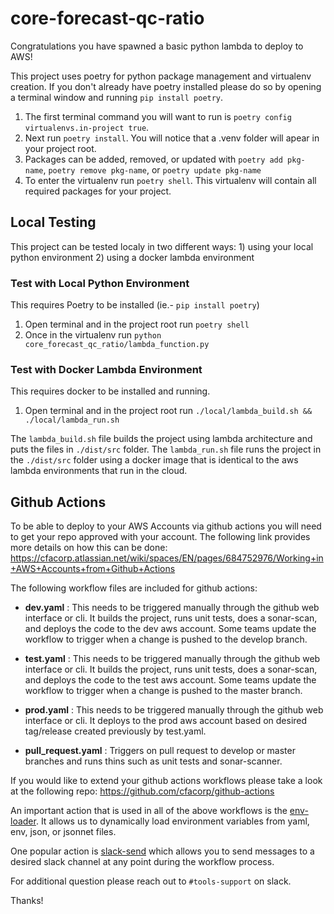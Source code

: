 # core-forecast-qc-ratio

Congratulations you have spawned a basic python lambda to deploy to AWS!

This project uses poetry for python package management and virtualenv creation. If you don't already have poetry installed please do so by opening a terminal window and running `pip install poetry`.

1. The first terminal command you will want to run is `poetry config virtualenvs.in-project true`. 
2. Next run `poetry install`. You will notice that a .venv folder will apear in your project root.
3. Packages can be added, removed, or updated with `poetry add pkg-name`, `poetry remove pkg-name`, or `poetry update pkg-name`
4. To enter the virtualenv run `poetry shell`. This virtualenv will contain all required packages for your project.

## Local Testing

This project can be tested localy in two different ways: 1) using your local python environment 2) using a docker lambda environment

### Test with Local Python Environment

This requires Poetry to be installed (ie.- `pip install poetry`)

1. Open terminal and in the project root run `poetry shell`
2. Once in the virtualenv run `python core_forecast_qc_ratio/lambda_function.py`
   
### Test with Docker Lambda Environment

This requires docker to be installed and running.

1. Open terminal and in the project root run `./local/lambda_build.sh && ./local/lambda_run.sh`

The `lambda_build.sh` file builds the project using lambda architecture and puts the files in `./dist/src` folder.
The `lambda_run.sh` file runs the project in the `./dist/src` folder using a docker image that is identical to the aws lambda environments that run in the cloud.



## Github Actions

To be able to deploy to your AWS Accounts via github actions you will need to get your repo approved with your account. The following link provides more details on how this can be done: https://cfacorp.atlassian.net/wiki/spaces/EN/pages/684752976/Working+in+AWS+Accounts+from+Github+Actions 

The following workflow files are included for github actions:

- **dev.yaml** : This needs to be triggered manually through the github web interface or cli.  It builds the project, runs unit tests, does a sonar-scan, and deploys the code to the dev aws account. Some teams update the workflow to trigger when a change is pushed to the develop branch.
  
- **test.yaml** : This needs to be triggered manually through the github web interface or cli.  It builds the project, runs unit tests, does a sonar-scan, and deploys the code to the test aws account. Some teams update the workflow to trigger when a change is pushed to the master branch.
  
- **prod.yaml** : This needs to be triggered manually through the github web interface or cli. It deploys to the prod aws account based on desired tag/release created previously by test.yaml.
  
- **pull_request.yaml** : Triggers on pull request to develop or master branches and runs thins such as unit tests and sonar-scanner.

If you would like to extend your github actions workflows please take a look at the following repo: https://github.com/cfacorp/github-actions

An important action that is used in all of the above workflows is the [env-loader](https://github.com/cfacorp/github-actions/tree/master/env-loader). It allows us to dynamically load environment variables from yaml, env, json, or jsonnet files.

One popular action is [slack-send](https://github.com/cfacorp/github-actions/tree/master/slack-send) which allows you to send messages to a desired slack channel at any point during the workflow process.

For additional question please reach out to `#tools-support` on slack.

Thanks!